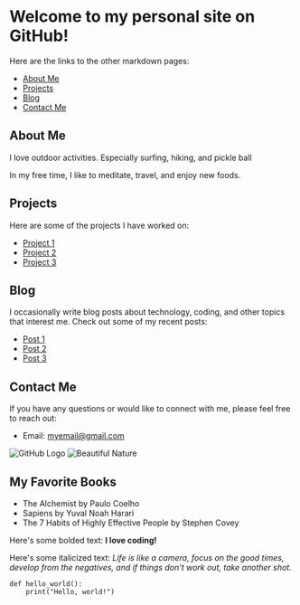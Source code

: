<!DOCTYPE html>
<html lang="en">

<head>
  <meta charset="UTF-8">
</head>

<body>

  <h1>Welcome to my personal site on GitHub!</h1>

  <p>Here are the links to the other markdown pages:</p>

  <ul>
    <li><a href="./about.html">About Me</a></li>
    <li><a href="./projects.html">Projects</a></li>
    <li><a href="./blog.html">Blog</a></li>
    <li><a href="./contact.html">Contact Me</a></li>
  </ul>

  <h2>About Me</h2>

  <p>I love outdoor activities. Especially surfing, hiking, and pickle ball</p>

  <p>In my free time, I like to meditate, travel, and enjoy new foods.</p>

  <h2>Projects</h2>

  <p>Here are some of the projects I have worked on:</p>

  <ul>
    <li><a href="./projects/project1.html">Project 1</a></li>
    <li><a href="./projects/project2.html">Project 2</a></li>
    <li><a href="./projects/project3.html">Project 3</a></li>
  </ul>

  <h2>Blog</h2>

  <p>I occasionally write blog posts about technology, coding, and other topics that interest me. Check out some of my recent posts:</p>

  <ul>
    <li><a href="./blog/post1.html">Post 1</a></li>
    <li><a href="./blog/post2.html">Post 2</a></li>
    <li><a href="./blog/post3.html">Post 3</a></li>
  </ul>

  <h2>Contact Me</h2>

  <p>If you have any questions or would like to connect with me, please feel free to reach out:</p>

  <ul>
    <li>Email: <a href="mailto:myemail@gmail.com">myemail@gmail.com</a></li>
  </ul>

  <img src="./images/github-logo.png" alt="GitHub Logo">

  <img src="https://images.unsplash.com/photo-1499013819532-e4ff41d0a3a3?ixlib=rb-1.2.1&amp;auto=format&amp;fit=crop&amp;w=500&amp;q=60" alt="Beautiful Nature">

  <h2>My Favorite Books</h2>

  <ul>
    <li>The Alchemist by Paulo Coelho</li>
    <li>Sapiens by Yuval Noah Harari</li>
    <li>The 7 Habits of Highly Effective People by Stephen Covey</li>
  </ul>

  <p>Here's some bolded text: <strong>I love coding!</strong></p>

  <p>Here's some italicized text: <em>Life is like a camera, focus on the good times, develop from the negatives, and if things don't work out, take another shot.</em></p>

  <pre><code>def hello_world():
    print("Hello, world!")
  </code></
